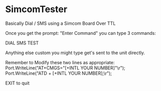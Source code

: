 # SimcomTester
Basically Dial / SMS using a Simcom Board Over TTL

Once you get the prompt: "Enter Command" you can type 3 commands:

DIAL
SMS
TEST

Anything else custom you might type get's sent to the unit directly.

Remember to Modify these two lines as appropriate:
Port.WriteLine("AT+CMGS=\"[+INTL YOUR NUMBER]\"\r");
Port.WriteLine("ATD + [+INTL YOUR NUMBER];\r");

EXIT to quit
